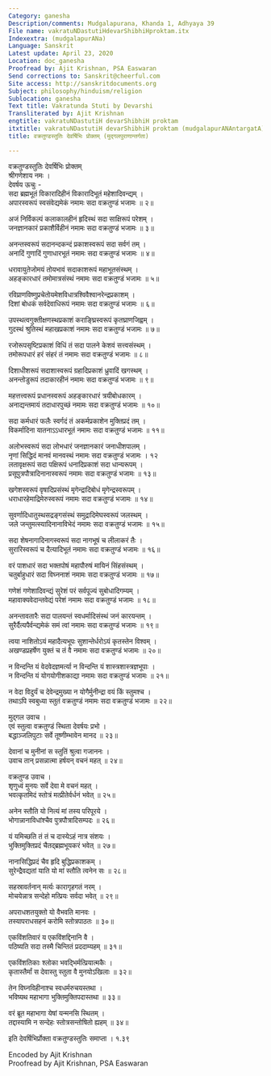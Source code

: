 ```yaml
---
Category: ganesha
Description/comments: Mudgalapurana, Khanda 1, Adhyaya 39
File name: vakratuNDastutiHdevarShibhiHproktam.itx
Indexextra: (mudgalapurANa)
Language: Sanskrit
Latest update: April 23, 2020
Location: doc_ganesha
Proofread by: Ajit Krishnan, PSA Easwaran
Send corrections to: Sanskrit@cheerful.com
Site access: http://sanskritdocuments.org
Subject: philosophy/hinduism/religion
Sublocation: ganesha
Text title: Vakratunda Stuti by Devarshi
Transliterated by: Ajit Krishnan
engtitle: vakratuNDastutiH devarShibhiH proktam
itxtitle: vakratuNDastutiH devarShibhiH proktam (mudgalapurANAntargatA)
title: वक्रतुण्डस्तुतिः देवर्षिभिः प्रोक्तम् (मुद्गलपुराणान्तर्गता)

---
```

  
 वक्रतुण्डस्तुतिः देवर्षिभिः प्रोक्तम्   
श्रीगणेशाय नमः ।  
देवर्षय ऊचुः -  
सदा ब्रह्मभूतं विकारादिहीनं विकारादिभूतं महेशादिवन्द्यम् ।  
अपारस्वरूपं स्वसंवेद्यमेकं नमामः सदा वक्रतुण्डं भजामः ॥ २॥  
  
अजं निर्विकल्पं कलाकालहीनं हृदिस्थं सदा साक्षिरूपं परेशम् ।  
जनज्ञानकारं प्रकाशैर्विहीनं नमामः सदा वक्रतुण्डं भजामः ॥ ३॥  
  
अनन्तस्वरूपं सदानन्दकन्दं प्रकाशस्वरूपं सदा सर्वगं तम् ।  
अनादिं गुणादिं गुणाधारभूतं नमामः सदा वक्रतुण्डं भजामः ॥ ४॥  
  
धरावायुतेजोमयं तोयभावं सदाकाशरूपं महाभूतसंस्थम् ।  
अहङ्कारधारं तमोमात्रसंस्थं नमामः सदा वक्रतुण्डं भजामः ॥ ५॥  
  
रविप्राणविष्णुप्रचेतोयमेशविधात्रश्विवैश्वानरेन्द्रप्रकाशम् ।  
दिशां बोधकं सर्वदेवाधिरूपं नमामः सदा वक्रतुण्डं भजामः ॥ ६॥  
  
उपस्थत्वगुक्तीक्षणस्थप्रकाशं कराङ्घ्रिस्वरूपं कृतघ्राणजिह्वम् ।  
गुदस्थं श्रुतिस्थं महाखप्रकाशं नमामः सदा वक्रतुण्डं भजामः ॥ ७॥  
  
रजोरूपसृष्टिप्रकाशं विधिं तं सदा पालने केशवं सत्त्वसंस्थम् ।  
तमोरूपधारं हरं संहरं तं नमामः सदा वक्रतुण्डं भजामः ॥ ८॥  
  
दिशाधीशरूपं सदाशास्वरूपं ग्रहादिप्रकाशं ध्रुवादिं खगस्थम् ।  
अनन्तोडुरूपं तदाकारहीनं नमामः सदा वक्रतुण्डं भजामः ॥ ९॥  
  
महत्तत्त्वरूपं प्रधानस्वरूपं अहङ्कारधारं त्रयीबोधकारम् ।  
अनाद्यन्तमायं तदाधारपुच्छं नमामः सदा वक्रतुण्डं भजामः ॥ १०॥  
  
सदा कर्मधारं फलैः स्वर्गदं तं अकर्मप्रकाशेन मुक्तिप्रदं तम् ।  
विकर्मादिना यातनाऽऽधारभूतं नमामः सदा वक्रतुण्डं भजामः ॥ ११॥  
  
अलोभस्वरूपं सदा लोभधारं जनज्ञानकारं जनाधीशपालम् ।  
नृणां सिद्धिदं मानवं मानवस्थं नमामः सदा वक्रतुण्डं भजामः । १२  
लतावृक्षरूपं सदा पक्षिरूपं धनादिप्रकाशं सदा धान्यरूपम् ।  
प्रसूपुत्रपौत्रादिनानास्वरूपं नमामः सदा वक्रतुण्डं भजामः ॥ १३॥  
  
खगेशस्वरूपं वृषादिप्रसंस्थं मृगेन्द्रादिबोधं मृगेन्द्रस्वरूपम् ।  
धराधारहेमाद्रिमेरुस्वरूपं नमामः सदा वक्रतुण्डं भजामः ॥ १४॥  
  
सुवर्णादिधातुस्थसद्रङ्गसंस्थं समुद्रादिमेघस्वरूपं जलस्थम् ।  
जले जन्तुमत्स्यादिनानाविभेदं नमामः सदा वक्रतुण्डं भजामः ॥ १५॥  
  
सदा शेषनागादिनागस्वरूपं सदा नागभूषं च लीलाकरं तैः ।  
सुरारिस्वरूपं च दैत्यादिभूतं नमामः सदा वक्रतुण्डं भजामः ॥ १६॥  
  
वरं पाशधारं सदा भक्तपोषं महापौरुषं मायिनं सिंहसंस्थम् ।  
चतुर्बाहुधारं सदा विघ्ननाशं नमामः सदा वक्रतुण्डं भजामः ॥ १७॥  
  
गणेशं गणेशादिवन्द्यं सुरेशं परं सर्वपूज्यं सुबोधादिगम्यम् ।  
महावाक्यवेदान्तवेद्यं परेशं नमामः सदा वक्रतुण्डं भजामः ॥ १८॥  
  
अनन्तावतारैः सदा पालयन्तं स्वधर्मादिसंस्थं जनं कारयन्तम् ।  
सुरैर्दैत्यपैर्वन्द्यमेकं समं त्वां नमामः सदा वक्रतुण्डं भजामः ॥ १९॥  
  
त्वया नाशितोऽयं महादैत्यभूपः सुशान्तेर्धरोऽयं कृतस्तेन विश्वम् ।  
अखण्डप्रहर्षेण युक्तं च तं वै नमामः सदा वक्रतुण्डं भजामः ॥ २०॥  
  
न विन्दन्ति यं वेदवेदज्ञमर्त्या न विन्दन्ति यं शास्त्रशास्त्रज्ञभूपाः ।  
न विन्दन्ति यं योगयोगीशकाद्या नमामः सदा वक्रतुण्डं भजामः ॥ २१॥  
  
न वेदा विदुर्यं च देवेन्द्रमुख्या न योगैर्मुनीन्द्रा वयं किं स्तुमश्च ।  
तथाऽपि स्वबुध्या स्तुतं वक्रतुण्डं नमामः सदा वक्रतुण्डं भजामः ॥ २२॥  
  
मुद्गल उवाच ।  
एवं स्तुत्वा वक्रतुण्डं स्थिता देवर्षयः प्रभो ।  
बद्धाञ्जलिपुटाः सर्वे तूष्णीम्भावेन मानद ॥ २३॥  
  
देवानां च मुनीनां स स्तुतिं श्रुत्वा गजाननः ।  
उवाच तान् प्रसन्नात्मा हर्षयन् वचनं महत् ॥ २४॥  
  
वक्रतुण्ड उवाच ।  
शृणुध्वं मुनयः सर्वे देवा मे वचनं महत् ।  
भवत्कृतमिदं स्तोत्रं मत्प्रीतेर्वर्धनं भवेत् ॥ २५॥  
  
अनेन स्तौति यो नित्यं मां तस्य परिपूरये ।  
भोगान्नानाविधांश्चैव पुत्रपौत्रादिसम्पदः ॥ २६॥  
  
यं यमिच्छति तं तं च दास्येऽहं नात्र संशयः ।  
भुक्तिमुक्तिप्रदं चैतद्ब्रह्मभूयकरं भवेत् ॥ २७॥  
  
नानासिद्धिप्रदं चैव हृदि बुद्धिप्रकाशकम् ।  
सुरेन्द्रैवद्यतां याति यो मां स्तौति त्वनेन सः ॥ २८॥  
  
सहस्रावर्तनान् मर्त्यः कारागृहगतं नरम् ।  
मोचयेन्नात्र सन्देहो मत्प्रियः सर्वदा भवेत् ॥ २९॥  
  
अपराधशतयुक्तो यो वैभवति मानवः ।  
तस्यापराधसहनं करोमि स्तोत्रपाठतः ॥ ३०॥  
  
एकविंशतिवारं य एकविंशद्दिनानि वै ।  
पठिष्यति सदा तस्मै चिन्तितं प्रददाम्यहम् ॥ ३१॥  
  
एकविंशतिकाः श्लोका भवद्भिर्मत्प्रियात्मकैः ।  
कृतास्तैर्मां स देवास्तु स्तुता वै मुनयोऽखिलाः ॥ ३२॥  
  
तेन विघ्नविहीनाश्च स्वधर्मरुचयस्तथा ।  
भविष्यथ महाभागा भुक्तिमुक्तिपदास्तथा ॥ ३३॥  
  
वरं ब्रूत महाभागा येषां यन्मनसि स्थितम् ।  
तद्दास्यामि न सन्देहः स्तोत्रसन्तोषितो ह्यहम् ॥ ३४॥  
  
इति देवर्षिभिर्प्रोक्ता वक्रतुण्डस्तुतिः समाप्ता । १.३९  
  
  
Encoded by Ajit Krishnan  
Proofread by Ajit Krishnan, PSA Easwaran  
  

